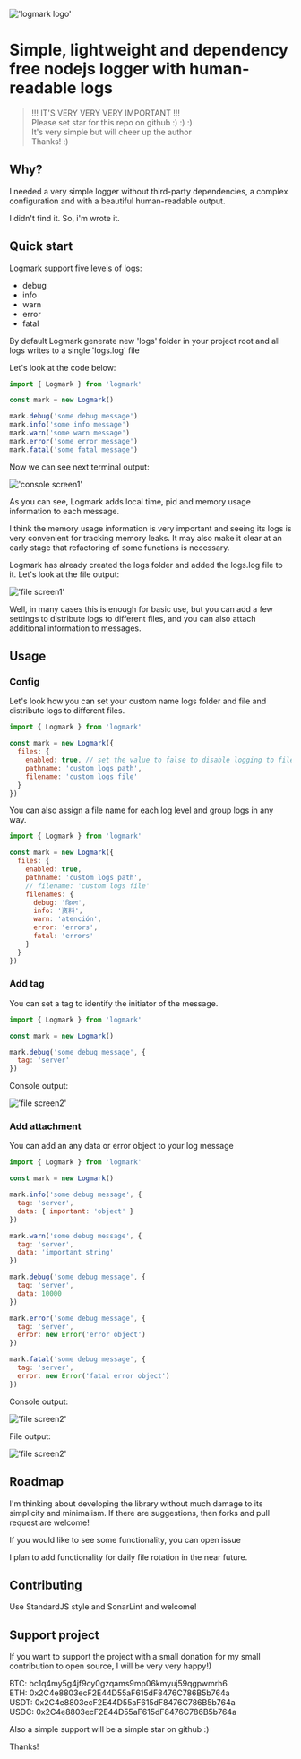 !['logmark logo'](./docs/img/logmark_primary_color.png)

# Simple, lightweight and dependency free nodejs logger with human-readable logs
> !!! IT'S VERY VERY VERY IMPORTANT !!!  
> Please set star for this repo on github :) :) :)  
> It's very simple but will cheer up the author  
> Thanks! :)
## Why?
I needed a very simple logger without third-party dependencies, a complex configuration and with a beautiful human-readable output. 

I didn't find it. So, i'm wrote it.
## Quick start
Logmark support five levels of logs:

- debug
- info
- warn
- error
- fatal

By default Logmark generate new 'logs' folder in your project root and all logs writes to a single 'logs.log' file

Let's look at the code below:
```javascript
import { Logmark } from 'logmark'

const mark = new Logmark()

mark.debug('some debug message')
mark.info('some info message')
mark.warn('some warn message')
mark.error('some error message')
mark.fatal('some fatal message')
```
Now we can see next terminal output:   

!['console screen1'](./docs/img/console_screen1.png)

As you can see, Logmark adds local time, pid and memory usage information to each message.  

I think the memory usage information is very important and seeing its logs is very convenient for tracking memory leaks. It may also make it clear at an early stage that refactoring of some functions is necessary.

Logmark has already created the logs folder and added the logs.log file to it.
Let's look at the file output:

!['file screen1'](./docs/img/file_screen1.png)

Well, in many cases this is enough for basic use, but you can add a few settings to distribute logs to different files, and you can also attach additional information to messages.
## Usage
### Config
Let's look how you can set your custom name logs folder and file and distribute logs to different files.

```javascript
import { Logmark } from 'logmark'

const mark = new Logmark({
  files: {
    enabled: true, // set the value to false to disable logging to files
    pathname: 'custom logs path',
    filename: 'custom logs file'
  }
})
```
You can also assign a file name for each log level and group logs in any way.

```javascript
import { Logmark } from 'logmark'

const mark = new Logmark({
  files: {
    enabled: true,
    pathname: 'custom logs path',
    // filename: 'custom logs file'
    filenames: {
      debug: 'डिबग',
      info: '资料',
      warn: 'atención',
      error: 'errors',
      fatal: 'errors'
    }
  }
})
```
### Add tag
You can set a tag to identify the initiator of the message.
```javascript
import { Logmark } from 'logmark'

const mark = new Logmark()

mark.debug('some debug message', {
  tag: 'server'
})
```
Console output:

!['file screen2'](./docs/img/console_screen2.png)
### Add attachment
You can add an any data or error object to your log message

```javascript
import { Logmark } from 'logmark'

const mark = new Logmark()

mark.info('some debug message', {
  tag: 'server',
  data: { important: 'object' }
})

mark.warn('some debug message', {
  tag: 'server',
  data: 'important string'
})

mark.debug('some debug message', {
  tag: 'server',
  data: 10000
})

mark.error('some debug message', {
  tag: 'server',
  error: new Error('error object')
})

mark.fatal('some debug message', {
  tag: 'server',
  error: new Error('fatal error object')
})
```
Console output:

!['file screen2'](./docs/img/console_screen3.png)

File output:

!['file screen2'](./docs/img/file_screen2.png)

## Roadmap
I'm thinking about developing the library without much damage to its simplicity and minimalism. If there are suggestions, then forks and pull request are welcome!

If you would like to see some functionality, you can open issue

I plan to add functionality for daily file rotation in the near future.
## Contributing
Use StandardJS style and SonarLint and welcome! 
## Support project
If you want to support the project with a small donation for my small contribution to open source, I will be very very happy!)

BTC: bc1q4my5g4jf9cy0gzqams9mp06kmyuj59qgpwmrh6  
ETH: 0x2C4e8803ecF2E44D55aF615dF8476C786B5b764a  
USDT: 0x2C4e8803ecF2E44D55aF615dF8476C786B5b764a  
USDC: 0x2C4e8803ecF2E44D55aF615dF8476C786B5b764a 

Also a simple support will be a simple star on github :)

Thanks!
